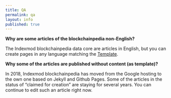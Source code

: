 ```yaml
---
title: QA
permalink: qa
layout: info
published: true
---
```

**Why are some articles of the blockchainpedia non-English?**

The Indexmod blockchainpedia data core are articles in English, but you can create pages in any language matching the [Template](https://indexmod.github.io/encyclopedia/template).

**Why some of the articles are published without content (as template)?**

In 2018, Indexmod blockchainpedia has moved from the Google hosting to the own one based on Jekyll and Github Pages. Some of the articles in the status of “claimed for creation” are staying for several years. You can continue to edit such an article right now.